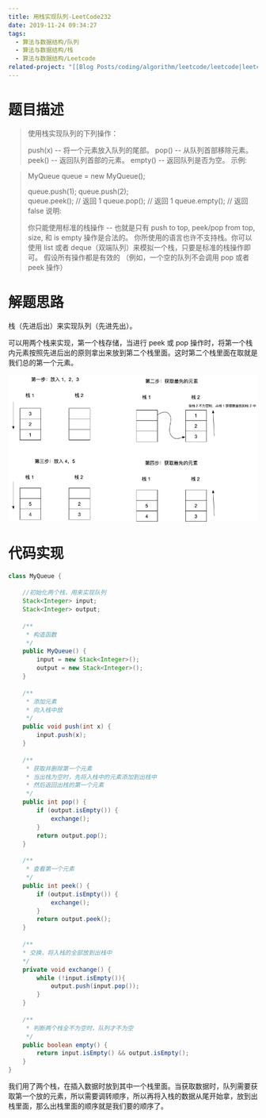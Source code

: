 ```yaml
---
title: 用栈实现队列-LeetCode232
date: 2019-11-24 09:34:27
tags:
  - 算法与数据结构/队列
  - 算法与数据结构/栈
  - 算法与数据结构/Leetcode
related-project: "[[Blog Posts/coding/algorithm/leetcode/leetcode|leetcode]]"
---
```


# 题目描述

> 使用栈实现队列的下列操作：
>
> push(x) -- 将一个元素放入队列的尾部。
> 		pop() -- 从队列首部移除元素。
> 		peek() -- 返回队列首部的元素。
> 		empty() -- 返回队列是否为空。
> 		示例:

> MyQueue queue = new MyQueue();
>
> queue.push(1);
> 		queue.push(2);  
> 		queue.peek();  // 返回 1
> 		queue.pop();   // 返回 1
> 		queue.empty(); // 返回 false
> 		说明:
>
> 你只能使用标准的栈操作 -- 也就是只有 push to top, peek/pop from top, size, 和 is empty 操作是合法的。
> 你所使用的语言也许不支持栈。你可以使用 list 或者 deque（双端队列）来模拟一个栈，只要是标准的栈操作即可。
> 假设所有操作都是有效的 （例如，一个空的队列不会调用 pop 或者 peek 操作）



<!-- more -->

# 解题思路

栈（先进后出）来实现队列（先进先出）。

可以用两个栈来实现，第一个栈存储，当进行 peek 或 pop 操作时，将第一个栈内元素按照先进后出的原则拿出来放到第二个栈里面。这时第二个栈里面在取就是我们总的第一个元素。

![用栈实现队列](https://raw.githubusercontent.com/liunaijie/images/master/用栈实现队列.png)

<!--more-->

# 代码实现

```java
class MyQueue {

    //初始化两个栈，用来实现队列
	Stack<Integer> input;
	Stack<Integer> output;

	/**
	 * 构造函数
	 */
	public MyQueue() {
		input = new Stack<Integer>();
        output = new Stack<Integer>();
	}

	/**
	 * 添加元素
	 * 向入栈中放
	 */
	public void push(int x) {
		input.push(x);
	}

	/**
	 * 获取并删除第一个元素
	 * 当出栈为空时，先将入栈中的元素添加到出栈中
	 * 然后返回出栈的第一个元素
	 */
	public int pop() {
		if (output.isEmpty()) {
			exchange();
		}
		return output.pop();
	}

	/**
	 * 查看第一个元素
	 */
	public int peek() {
		if (output.isEmpty()) {
			exchange();
		}
		return output.peek();
	}

    /**
	* 交换，将入栈的全部放到出栈中
	*/
	private void exchange() {
		while (!input.isEmpty()){
			output.push(input.pop());
		}
	}

	/**
	 * 判断两个栈全不为空时，队列才不为空
	 */
	public boolean empty() {
		return input.isEmpty() && output.isEmpty();
	}
}
```

我们用了两个栈，在插入数据时放到其中一个栈里面。当获取数据时，队列需要获取第一个放的元素，所以需要调转顺序，所以再将入栈的数据从尾开始拿，放到出栈里面，那么出栈里面的顺序就是我们要的顺序了。